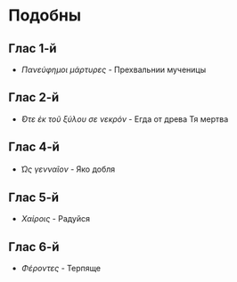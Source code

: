 
# Подобны

## Глас 1-й

- *Πανεύφημοι μάρτυρες* - Прехвальнии мученицы

## Глас 2-й

- *̓́Οτε ἐκ τοῦ ξύλου σε νεκρόν* - Егда от древа Тя мертва

## Глас 4-й

- *̔Ως γενναῖον* - Яко добля

## Глас 5-й

- *Χαίροις* - Радуйся

## Глас 6-й

- *Φέροντες* - Терпяще
